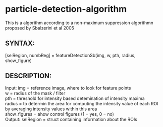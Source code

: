 <h1>particle-detection-algorithm</h1>
This is a algorithm according to a non-maximum suppression algorithmn proposed by Sbalzerini et al 2005</p>

<h2>SYNTAX:</h2>
[selRegion, numbReg] = featureDetectionSb(img, w, pth, radius, show_figure)</p>

<h2>DESCRIPTION:</h2>

Input: img = reference image, where to look for feature points <br>
       w = radius of the mask / filter <br>
       pth = threshold for intensity based detemination of intensity maxima <br>
       radius = to determin the area for computing the intensity value of each ROI by averaging intensity values within this area <br>
       show_figures = ahow control figures (1 = yes, 0 = no)<br>
Output: selRegion = struct containing information about the ROIs
